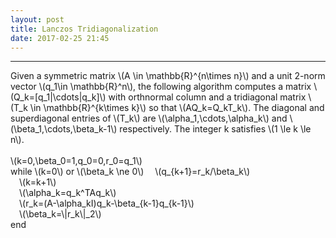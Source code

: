 ```yaml
---
layout: post
title: Lanczos Tridiagonalization 
date: 2017-02-25 21:45
---
```


----------------
<div>
Given a symmetric matrix \(A \in \mathbb{R}^{n\times n}\) and a unit 2-norm vector \(q_1\in \mathbb{R}^n\), the following algorithm computes a matrix \(Q_k=[q_1|\cdots|q_k]\) with orthnormal column and a tridiagonal matrix \(T_k \in \mathbb{R}^{k\times k}\) so that \(AQ_k=Q_kT_k\). The diagonal and superdiagonal entries of \(T_k\) are \(\alpha_1,\cdots,\alpha_k\) and \(\beta_1,\cdots,\beta_k-1\) respectively. The integer k satisfies \(1 \le k \le n\).
<br/>
<br/>
\(k=0,\beta_0=1,q_0=0,r_0=q_1\)<br/>
while \(k=0\) or \(\beta_k \ne 0\)
&emsp;\(q_{k+1}=r_k/\beta_k\)<br/>
&emsp;\(k=k+1\)<br/>
&emsp;\(\alpha_k=q_k^TAq_k\)<br/>
&emsp;\(r_k=(A-\alpha_kI)q_k-\beta_{k-1}q_{k-1}\)<br/>
&emsp;\(\beta_k=\|r_k\|_2\)<br/>
end<br/>

</div>

